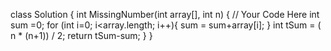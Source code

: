 class Solution {
    int MissingNumber(int array[], int n) {
        // Your Code Here
        int sum =0;
        for (int i=0; i<array.length; i++){
            sum = sum+array[i];
        }
        int tSum = ( n * (n+1)) / 2;
        return tSum-sum;
    }
}

